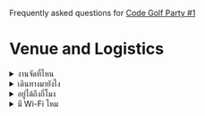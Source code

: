 <div class="lead">

Frequently asked questions for [Code Golf Party #1](/wiki/Hacks/golf1)

</div>

# Venue and Logistics

<details><summary>งานจัดที่ไหน</summary>

งานจัดที่ [Copper Bar Bangkok](https://www.facebook.com/copperbarbangkok/)

</details>

<details><summary>เดินทางมายังไง</summary>

Copper Bar Bangkok อยู่ที่ [The Racquet Club](https://www.rqclub.com/contact) ใกล้สถานี **BTS ทองหล่อ/พร้อมพงษ์** โดยสามารถ[ดูพิกัดร้านบน Google Maps](https://g.page/copper-bar-bangkok?share) และ[ดูวิธีการเดินทางได้บนเว็บไซต์ของ The Racquet Club](https://www.rqclub.com/contact) โดยมีจุดสังเกตคือป้าย “Cocktails” หน้าร้าน

<svg width="429" height="146" viewBox="0 0 429 146" fill="none" xmlns="http://www.w3.org/2000/svg">
<path fill-rule="evenodd" clip-rule="evenodd" d="M353 3.383C329.693 15.479 325.38 18.189 326.516 20.027C326.847 20.562 326.436 21 325.602 21C324.768 21 322.829 22.666 321.293 24.703C316.972 30.432 311.272 35.677 306.421 38.388C299.279 42.38 292.293 43.332 276.003 42.533C260.733 41.785 249.24 39.935 212 32.232C204.025 30.583 194.35 28.722 190.5 28.096C181.788 26.681 156.484 26.577 148.644 27.924C145.424 28.477 142.499 28.861 142.144 28.778C140.831 28.47 130.324 30.255 125 31.69C121.975 32.506 118.15 33.53 116.5 33.965C109.56 35.798 89.344 42.107 87.5 43.017C86.4 43.559 83.362 44.633 80.75 45.403C76.749 46.583 76 46.589 76 45.437C76 42.884 69.912 37.122 63.009 33.142C54.304 28.124 52.915 27.705 49.382 29.031C44.466 30.878 34.111 41.999 29.393 50.5C28.782 51.6 26.503 55.425 24.327 59C22.152 62.575 19.786 67.075 19.069 69C17.662 72.777 15.634 77.723 13.533 82.5C10.725 88.883 7.927 96.793 7.491 99.583C7.24 101.187 6.37799 104.975 5.57599 108C2.03899 121.341 1.07899 126.049 0.425993 133.258C-0.145007 139.552 0.0289946 141.395 1.38799 143.469C3.80299 147.155 6.561 146.601 12.428 141.25C22.131 132.4 36.435 127.045 50.448 127.015C59.706 126.995 72.884 128.688 81.57 131.014C85.459 132.055 89.596 132.657 90.763 132.352C93.758 131.568 94.339 127.54 92.55 119.951C91.714 116.403 91.023 113.216 91.015 112.869C90.985 111.583 107.808 105.146 117 102.927C124.421 101.135 129.345 100.635 139.5 100.644C155.905 100.658 163.519 102.228 190 111.059C225.419 122.872 249.543 129.322 264.818 131.063C286.526 133.537 310.896 129.947 332 121.164C333.375 120.592 337.875 119.146 342 117.95C346.125 116.754 350.472 115.167 351.66 114.424C353.545 113.244 354.14 113.322 356.318 115.036C357.692 116.116 359.04 117 359.315 117C359.589 117 362.893 119.035 366.657 121.523C370.421 124.011 374.448 126.293 375.606 126.595C377.908 127.196 385.699 124.056 398.805 117.246C403.372 114.873 410.905 111.655 415.545 110.096C428.355 105.792 430.069 103.733 427.438 95.812C426.509 93.016 424.416 88.753 422.786 86.338C418.643 80.199 406.762 70.383 398.785 66.508C392.318 63.366 392.14 63.183 393.96 61.536C395.999 59.691 400.108 51.766 402.117 45.804C403.588 41.44 402.309 28.616 399.334 17.889C397.123 9.919 396.202 8.719 390.736 6.685C384.584 4.397 366.003 0.00100097 362.5 0.00600097C360.85 0.00800097 356.575 1.528 353 3.383ZM369.568 4.373C372.281 5.128 377.08 6.284 380.233 6.941C383.386 7.598 386.18 8.482 386.442 8.906C387.049 9.888 361.884 22.344 353.776 25.075L347.648 27.14L342.074 25.158C339.008 24.068 335.038 22.875 333.25 22.508C328.832 21.601 329.168 19.826 334.25 17.217C336.587 16.017 343.675 12.339 350 9.043C356.325 5.748 362.206 3.04 363.068 3.026C363.931 3.012 366.856 3.618 369.568 4.373ZM394.603 13.75C394.955 15.262 396.133 19.824 397.22 23.886C398.307 27.949 399.251 34.474 399.318 38.386C399.424 44.552 399.019 46.313 396.281 51.601C394.543 54.957 391.969 59.071 390.561 60.745C387.298 64.623 387.336 65.805 390.75 66.613C394.784 67.569 404.047 72.738 407.5 75.96C409.15 77.5 411.536 79.293 412.803 79.944C417.362 82.287 425.734 98.113 424.489 102.036C424.15 103.103 420.878 104.776 415.724 106.519C411.201 108.048 400.655 112.658 392.288 116.763L377.076 124.227L367.788 118.443C362.68 115.261 357.69 111.97 356.7 111.129C355.175 109.833 354.41 109.795 351.7 110.879C336.396 116.998 308.9 125.658 300.535 126.994C289.017 128.834 264.522 128.352 253.592 126.07C242.679 123.791 214.508 116.159 206 113.177C166.038 99.168 158.904 97.525 138.5 97.629C125.764 97.694 122.055 98.09 113.926 100.251C101.942 103.436 89.032 108.753 88.234 110.831C87.901 111.699 88.375 116.02 89.288 120.432C90.281 125.237 90.582 128.818 90.038 129.362C89.495 129.905 87.516 129.624 85.105 128.659C78.009 125.819 60.548 123.752 48 124.265C38.045 124.672 35.425 125.165 28.5 127.934C19.422 131.563 17.063 132.938 10.646 138.335C5.55999 142.613 3.54099 142.388 4.32599 137.632C5.64099 129.66 8.293 117.046 9.58 112.635C10.361 109.96 11 107.029 11 106.123C11 103.656 15.55 89.802 17.825 85.343C18.92 83.196 20.551 78.912 21.449 75.823C23.712 68.039 26.261 63.017 33.543 52C40.57 41.368 47.95 33.302 51.456 32.422C53.972 31.79 57.888 33.494 64.826 38.241L69.152 41.2L62.326 44.686C52.652 49.626 45.998 55.094 38.728 64.075C30.288 74.503 28 77.552 28 78.371C28 78.87 26.621 81.52 24.935 84.26C23.249 87 20.729 92.45 19.335 96.371C17.941 100.292 15.281 106.654 13.424 110.508C10.636 116.295 6.49799 131.759 7.46399 132.782C8.06599 133.42 13.084 122.01 15.063 115.5C18.25 105.018 20.897 97.985 22.535 95.647C23.341 94.496 24 92.793 24 91.861C24 90.929 24.337 90.017 24.75 89.833C25.163 89.65 26.363 87.925 27.417 86C32.369 76.961 38.92 68.011 45.13 61.801C52.003 54.928 67.494 44 70.365 44C72.045 44 74.342 50.429 75.557 58.529C75.939 61.076 76.817 63.376 77.508 63.642C78.2 63.907 81.473 62.985 84.781 61.592C90.906 59.014 95.952 57.13 104 54.417C106.475 53.582 109.4 52.518 110.5 52.052C111.6 51.586 115.2 50.657 118.5 49.988C121.8 49.319 125.279 48.361 126.231 47.861C129.303 46.245 151.183 43.777 162.5 43.77C175.956 43.762 186.69 45.214 201.334 49.022C213.972 52.31 213.965 52.308 223.5 54.553C227.35 55.459 233.65 57.242 237.5 58.514C243.673 60.554 254.009 63.194 270.547 66.954C273.323 67.586 278.273 68.056 281.547 67.999C284.821 67.942 290.47 67.933 294.101 67.977C299.118 68.039 303.438 67.18 312.101 64.398C325.164 60.203 331.297 57.321 338.526 51.981C344.554 47.527 346.093 45.363 348.464 38C349.439 34.975 350.868 31.831 351.64 31.013C353.46 29.087 389.96 11.148 392.231 11.064C393.323 11.024 394.198 12.015 394.603 13.75ZM337.616 27.575C342.493 29.541 346.615 31.282 346.777 31.443C347.543 32.21 342.776 42.761 340.771 44.736C336.346 49.093 328.863 55 327.768 55C327.157 55 325.947 55.611 325.079 56.357C324.21 57.103 321.7 58.2 319.5 58.794C293.552 65.798 296.491 65.508 270 63.669C263.692 63.231 249.061 59.622 231 54.049C218.645 50.236 202.622 46.075 190 43.402C183.038 41.927 153.327 41.404 140.697 42.533C130.783 43.419 121.697 45.887 91 56.033C79.541 59.82 77 59.435 77 53.913C77 50.362 77.056 50.334 96.009 44.06C125.311 34.362 148.575 30 170.998 30C181.985 30 193.843 31.651 214 35.986C219.225 37.11 226.2 38.52 229.5 39.12C232.8 39.719 240.45 41.261 246.5 42.547C261.045 45.638 284.531 47.446 293.673 46.179C306.232 44.439 317.639 37.08 323.793 26.75C324.694 25.237 326.178 24 327.09 24C328.002 24 332.739 25.609 337.616 27.575ZM147.5 54.403C135.796 59.569 134.849 78.264 145.913 85.72C150.859 89.053 158.766 88.91 162.923 85.411C164.615 83.987 166 82.398 166 81.88C166 79.798 162.615 79.848 158.809 81.987C155.249 83.988 154.335 84.117 150.944 83.101C141.41 80.245 139.221 67.953 146.93 60.567C149.529 58.077 150.341 57.853 155.157 58.3C158.096 58.573 161.738 59.12 163.25 59.515C167.244 60.558 166.909 57.525 162.75 54.989C158.973 52.686 151.996 52.418 147.5 54.403ZM354.42 56.145C351.738 57.446 349 62.1 349 65.357C349 70.124 351.025 72.924 354.903 73.518C356.881 73.822 360.294 74.393 362.487 74.787C370.163 76.167 370.483 83.67 363.074 88.5C359.764 90.657 359.263 92.143 361.279 93.816C363.224 95.431 370.019 91.975 373.263 87.722C378.273 81.154 376.202 74.185 367.998 69.999C365.901 68.929 362.552 68.115 360.556 68.19C356.264 68.352 354.707 67.103 355.165 63.865C355.388 62.293 356.758 60.885 359.25 59.668C363.976 57.358 364.235 54.974 359.75 55.068C357.962 55.105 355.564 55.589 354.42 56.145ZM187.523 57.18C187.265 57.906 185.913 65.337 184.518 73.694C183.122 82.05 181.739 89.515 181.445 90.283C180.801 91.962 183.482 94.438 184.957 93.527C185.531 93.172 186.504 90.883 187.119 88.441C187.734 85.998 188.788 84 189.46 84C190.133 84 192.446 87.263 194.599 91.25C196.766 95.262 199.182 98.5 200.008 98.5C200.828 98.5 201.412 98.05 201.304 97.5C200.976 95.832 196.799 83.725 195.307 80.12C194 76.962 194.073 76.502 196.421 73.12C197.804 71.129 200.933 67.622 203.376 65.326C205.82 63.03 207.559 60.893 207.243 60.576C205.721 59.055 202.999 60.432 198.5 65C190.863 72.753 190.364 72.145 192.366 57.524C192.573 56.011 188.051 55.69 187.523 57.18ZM103.935 59.973C93.853 65.303 91.499 78.804 99.135 87.501C107.01 96.47 118.927 93.905 125.039 81.924C127.307 77.478 127.447 75.304 125.83 69.616C122.97 59.554 113.018 55.171 103.935 59.973ZM115.393 63.516C119.179 65.313 121.692 69.206 122.543 74.591C123.716 82.021 115.568 89.785 108 88.449C95.948 86.32 94.599 69.49 106.02 63.752C110.274 61.614 111.329 61.588 115.393 63.516ZM223.38 65.453C222.559 67.591 223.508 68.381 228.647 69.841C230.927 70.488 233.008 71.579 233.272 72.265C233.68 73.329 231.423 84.015 227.009 101.911C226.305 104.767 226.264 106.664 226.894 107.294C229.102 109.502 230.704 106.907 232.419 98.349C233.394 93.482 235.353 85.963 236.773 81.64L239.354 73.78L244.115 74.237C249.47 74.752 251.339 74.048 250.49 71.835C250 70.557 241.241 67.833 226.262 64.299C224.747 63.942 223.817 64.314 223.38 65.453ZM69.395 70.081C62.442 72.098 57 80.722 57 89.724C57 95.378 57.128 95.65 61.957 100.264C66.919 105.004 68.651 105.617 75.5 105.056C80.797 104.623 87 99.25 87 95.096C87 93.293 84.443 93.853 82.407 96.102C81.361 97.259 79.289 98.834 77.802 99.602C70.198 103.534 62 97.732 62 88.418C62 81.583 68.637 74.631 74.777 75.033C79.317 75.331 80 75.078 80 73.098C80 71.863 78.895 70.81 76.851 70.098C73.304 68.861 73.598 68.862 69.395 70.081ZM322.441 70.422C320.526 71.825 320.53 71.955 322.789 80.172C324.047 84.752 326.007 92.245 327.143 96.821C328.279 101.398 329.821 105.378 330.569 105.665C332.297 106.328 344.5 102.308 345.907 100.612C346.66 99.704 346.606 98.843 345.718 97.629C344.563 96.049 344.141 96.039 340.03 97.49C337.587 98.351 335.07 98.857 334.435 98.613C332.576 97.9 330.273 87.684 328.886 74C328.723 72.389 326.113 69 325.036 69C324.677 69 323.509 69.64 322.441 70.422ZM300.351 76.527C300.029 77.367 300.327 81.53 301.013 85.777C301.7 90.025 302.438 95.075 302.653 97C303.311 102.895 305.283 111.431 306.29 112.75C307.402 114.206 308.019 114.274 309.806 113.141C310.866 112.469 310.708 109.815 308.966 99.019C307.785 91.707 307.037 84.589 307.302 83.202C308.101 79.023 306.172 75 303.371 75C302.032 75 300.673 75.687 300.351 76.527ZM272.317 77.25C271.311 78.82 269.782 82.866 265.421 95.5C263.523 101 261.466 106.482 260.852 107.683C260.237 108.883 260.018 110.604 260.364 111.506C261.433 114.292 264.403 112.709 266.474 108.25C268.427 104.045 268.504 104 273.665 104C279.283 104 279.902 104.472 281.532 110C282.351 112.776 283.075 113.5 285.032 113.5C287.959 113.5 288.109 111.359 285.733 103.5C282.345 92.292 281 86.755 281 84.016C281 78.685 279.353 76 276.084 76C274.453 76 272.758 76.563 272.317 77.25ZM277.014 91.541C277.656 93.489 277.93 95.739 277.623 96.541C277.021 98.11 272.464 98.56 271.585 97.138C270.928 96.074 274.01 88 275.074 88C275.498 88 276.371 89.594 277.014 91.541Z" fill="black"/>
</svg>

![รูปหน้าร้าน](https://static.dt.in.th/uploads/2022/08/20/copperbar.jpeg)

</details>

<details><summary>อยู่ได้ถึงกี่โมง</summary>

สามารถอยู่ได้จนถึงร้านปิด (เที่ยงคืน)

</details>

<details><summary>มี Wi-Fi ไหม</summary>

เนื่องจากในงานนี้มีผู้เข้าร่วมงานค่อนข้างเยอะ Wi-Fi ของทางร้านอาจจะไม่สามารถรองรับจำนวนอุปกรณ์ได้ จึงขอแนะนำให้เตรียมอินเตอร์เน็ตมือถือมาด้วย และในกรณีที่อินเตอร์เน็ตของบางเครือข่ายไม่เสถียร ขอให้ผู้ร่วมงานเตรียมแชร์ Hotspot ให้ผู้ร่วมงานท่านอื่นๆ ด้วย

</details>
